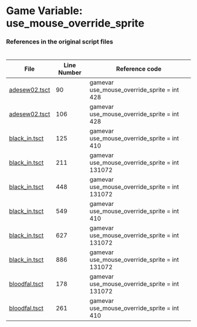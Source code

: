 # Game Variable: use_mouse_override_sprite
### References in the original script files

#

| File | Line Number | Reference code |
| --- | --- | --- |
| [adesew02.tsct](../../../out/adesew02.tsct#L90) | 90 | gamevar use_mouse_override_sprite = int 428 |
| [adesew02.tsct](../../../out/adesew02.tsct#L106) | 106 | gamevar use_mouse_override_sprite = int 428 |
| [black_in.tsct](../../../out/black_in.tsct#L125) | 125 | gamevar use_mouse_override_sprite = int 410 |
| [black_in.tsct](../../../out/black_in.tsct#L211) | 211 | gamevar use_mouse_override_sprite = int 131072 |
| [black_in.tsct](../../../out/black_in.tsct#L448) | 448 | gamevar use_mouse_override_sprite = int 131072 |
| [black_in.tsct](../../../out/black_in.tsct#L549) | 549 | gamevar use_mouse_override_sprite = int 410 |
| [black_in.tsct](../../../out/black_in.tsct#L627) | 627 | gamevar use_mouse_override_sprite = int 131072 |
| [black_in.tsct](../../../out/black_in.tsct#L886) | 886 | gamevar use_mouse_override_sprite = int 131072 |
| [bloodfal.tsct](../../../out/bloodfal.tsct#L178) | 178 | gamevar use_mouse_override_sprite = int 131072 |
| [bloodfal.tsct](../../../out/bloodfal.tsct#L261) | 261 | gamevar use_mouse_override_sprite = int 410 |
